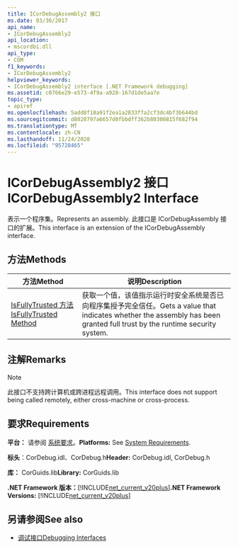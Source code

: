 ```yaml
---
title: ICorDebugAssembly2 接口
ms.date: 03/30/2017
api_name:
- ICorDebugAssembly2
api_location:
- mscordbi.dll
api_type:
- COM
f1_keywords:
- ICorDebugAssembly2
helpviewer_keywords:
- ICorDebugAssembly2 interface [.NET Framework debugging]
ms.assetid: c0766e29-e573-4f9a-a928-167d1de5aa7e
topic_type:
- apiref
ms.openlocfilehash: 5add8f18a91f2ea1a2833ffa2cf3dc4bf3b644bd
ms.sourcegitcommit: d8020797a6657d0fbbdff362b80300815f682f94
ms.translationtype: MT
ms.contentlocale: zh-CN
ms.lasthandoff: 11/24/2020
ms.locfileid: "95728465"
---
```

# <a name="icordebugassembly2-interface"></a><span data-ttu-id="b4188-102">ICorDebugAssembly2 接口</span><span class="sxs-lookup"><span data-stu-id="b4188-102">ICorDebugAssembly2 Interface</span></span>

<span data-ttu-id="b4188-103">表示一个程序集。</span><span class="sxs-lookup"><span data-stu-id="b4188-103">Represents an assembly.</span></span> <span data-ttu-id="b4188-104">此接口是 ICorDebugAssembly 接口的扩展。</span><span class="sxs-lookup"><span data-stu-id="b4188-104">This interface is an extension of the ICorDebugAssembly interface.</span></span>  
  
## <a name="methods"></a><span data-ttu-id="b4188-105">方法</span><span class="sxs-lookup"><span data-stu-id="b4188-105">Methods</span></span>  
  
|<span data-ttu-id="b4188-106">方法</span><span class="sxs-lookup"><span data-stu-id="b4188-106">Method</span></span>|<span data-ttu-id="b4188-107">说明</span><span class="sxs-lookup"><span data-stu-id="b4188-107">Description</span></span>|  
|------------|-----------------|  
|[<span data-ttu-id="b4188-108">IsFullyTrusted 方法</span><span class="sxs-lookup"><span data-stu-id="b4188-108">IsFullyTrusted Method</span></span>](icordebugassembly2-isfullytrusted-method.md)|<span data-ttu-id="b4188-109">获取一个值，该值指示运行时安全系统是否已向程序集授予完全信任。</span><span class="sxs-lookup"><span data-stu-id="b4188-109">Gets a value that indicates whether the assembly has been granted full trust by the runtime security system.</span></span>|  
  
## <a name="remarks"></a><span data-ttu-id="b4188-110">注解</span><span class="sxs-lookup"><span data-stu-id="b4188-110">Remarks</span></span>  
  
> [!NOTE]
> <span data-ttu-id="b4188-111">此接口不支持跨计算机或跨进程远程调用。</span><span class="sxs-lookup"><span data-stu-id="b4188-111">This interface does not support being called remotely, either cross-machine or cross-process.</span></span>  
  
## <a name="requirements"></a><span data-ttu-id="b4188-112">要求</span><span class="sxs-lookup"><span data-stu-id="b4188-112">Requirements</span></span>  

 <span data-ttu-id="b4188-113">**平台：** 请参阅 [系统要求](../../get-started/system-requirements.md)。</span><span class="sxs-lookup"><span data-stu-id="b4188-113">**Platforms:** See [System Requirements](../../get-started/system-requirements.md).</span></span>  
  
 <span data-ttu-id="b4188-114">**标头**：CorDebug.idl、CorDebug.h</span><span class="sxs-lookup"><span data-stu-id="b4188-114">**Header:** CorDebug.idl, CorDebug.h</span></span>  
  
 <span data-ttu-id="b4188-115">**库：** CorGuids.lib</span><span class="sxs-lookup"><span data-stu-id="b4188-115">**Library:** CorGuids.lib</span></span>  
  
 <span data-ttu-id="b4188-116">**.NET Framework 版本：**[!INCLUDE[net_current_v20plus](../../../../includes/net-current-v20plus-md.md)]</span><span class="sxs-lookup"><span data-stu-id="b4188-116">**.NET Framework Versions:** [!INCLUDE[net_current_v20plus](../../../../includes/net-current-v20plus-md.md)]</span></span>  
  
## <a name="see-also"></a><span data-ttu-id="b4188-117">另请参阅</span><span class="sxs-lookup"><span data-stu-id="b4188-117">See also</span></span>

- [<span data-ttu-id="b4188-118">调试接口</span><span class="sxs-lookup"><span data-stu-id="b4188-118">Debugging Interfaces</span></span>](debugging-interfaces.md)
